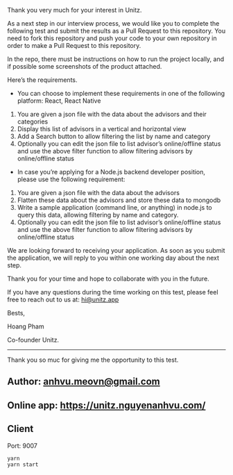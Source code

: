 Thank you very much for your interest in Unitz.

As a next step in our interview process, we would like you to complete the following test and submit the results as a Pull Request to this repository. You need to fork this repository and push your code to your own repository in order to make a Pull Request to this repository.

In the repo, there must be instructions on how to run the project locally, and if possible some screenshots of the product attached.

Here’s the requirements.

* You can choose to implement these requirements in one of the following platform: React, React Native

1. You are given a json file with the data about the advisors and their categories
2. Display this list of advisors in a vertical and horizontal view
3. Add a Search button to allow filtering the list by name and category
4. Optionally you can edit the json file to list advisor’s online/offline status and use the above filter function to allow filtering advisors by online/offline status

* In case you’re applying for a Node.js backend developer position, please use the following requirement:

1. You are given a json file with the data about the advisors
2. Flatten these data about the advisors and store these data to mongodb
3. Write a sample application (command line, or anything) in node.js to query this data, allowing filtering by name and category.
4. Optionally you can edit the json file to list advisor’s online/offline status and use the above filter function to allow filtering advisors by online/offline status

We are looking forward to receiving your application. As soon as you submit the application, we will reply to you within one working day about the next step.

Thank you for your time and hope to collaborate with you in the future.

If you have any questions during the time working on this test, please feel free to reach out to us at: hi@unitz.app

Bests,

Hoang Pham

Co-founder Unitz.

---

Thank you so muc for giving me the opportunity to this test.

## Author: anhvu.meovn@gmail.com

## Online app: https://unitz.nguyenanhvu.com/

## Client

Port: 9007

```sh
yarn
yarn start
```
